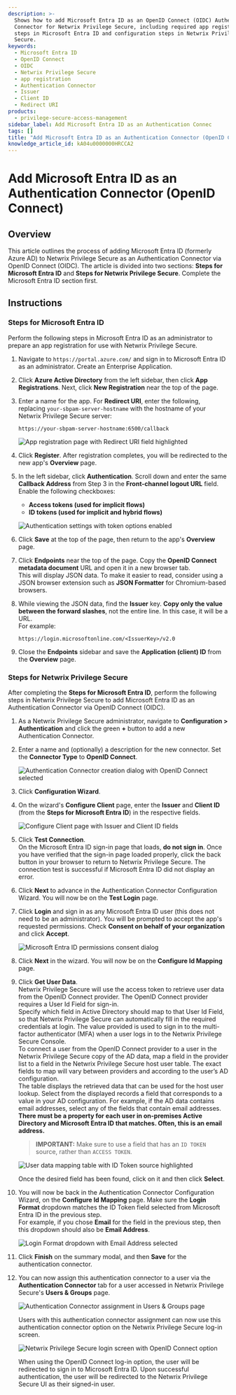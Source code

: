 ```yaml
---
description: >-
  Shows how to add Microsoft Entra ID as an OpenID Connect (OIDC) Authentication
  Connector for Netwrix Privilege Secure, including required app registration
  steps in Microsoft Entra ID and configuration steps in Netwrix Privilege
  Secure.
keywords:
  - Microsoft Entra ID
  - OpenID Connect
  - OIDC
  - Netwrix Privilege Secure
  - app registration
  - Authentication Connector
  - Issuer
  - Client ID
  - Redirect URI
products:
  - privilege-secure-access-management
sidebar_label: Add Microsoft Entra ID as an Authentication Connec
tags: []
title: "Add Microsoft Entra ID as an Authentication Connector (OpenID Connect)"
knowledge_article_id: kA04u0000000HRCCA2
---
```


# Add Microsoft Entra ID as an Authentication Connector (OpenID Connect)

## Overview

This article outlines the process of adding Microsoft Entra ID (formerly Azure AD) to Netwrix Privilege Secure as an Authentication Connector via OpenID Connect (OIDC). The article is divided into two sections: **Steps for Microsoft Entra ID** and **Steps for Netwrix Privilege Secure**. Complete the Microsoft Entra ID section first.

## Instructions

### Steps for Microsoft Entra ID

Perform the following steps in Microsoft Entra ID as an administrator to prepare an app registration for use with Netwrix Privilege Secure.

1. Navigate to `https://portal.azure.com/` and sign in to Microsoft Entra ID as an administrator. Create an Enterprise Application.
2. Click **Azure Active Directory** from the left sidebar, then click **App Registrations**. Next, click **New Registration** near the top of the page.
3. Enter a name for the app. For **Redirect URI**, enter the following, replacing `your-sbpam-server-hostname` with the hostname of your Netwrix Privilege Secure server:

   ```
   https://your-sbpam-server-hostname:6500/callback
   ```

   ![App registration page with Redirect URI field highlighted](images/ka0Qk000000DtGP_0EM4u000004bUjf.png)

4. Click **Register**. After registration completes, you will be redirected to the new app's **Overview** page.
5. In the left sidebar, click **Authentication**. Scroll down and enter the same **Callback Address** from Step 3 in the **Front-channel logout URL** field.  
   Enable the following checkboxes:
   - **Access tokens (used for implicit flows)**
   - **ID tokens (used for implicit and hybrid flows)**

   ![Authentication settings with token options enabled](images/ka0Qk000000DtGP_0EM4u000004bUjk.png)

6. Click **Save** at the top of the page, then return to the app's **Overview** page.
7. Click **Endpoints** near the top of the page. Copy the **OpenID Connect metadata document** URL and open it in a new browser tab.  
   This will display JSON data. To make it easier to read, consider using a JSON browser extension such as **JSON Formatter** for Chromium-based browsers.
8. While viewing the JSON data, find the **Issuer** key. **Copy only the value between the forward slashes**, not the entire line. In this case, it will be a URL.  
   For example:

   ```text
   https://login.microsoftonline.com/<IssuerKey>/v2.0
   ```

9. Close the **Endpoints** sidebar and save the **Application (client) ID** from the **Overview** page.

### Steps for Netwrix Privilege Secure

After completing the **Steps for Microsoft Entra ID**, perform the following steps in Netwrix Privilege Secure to add Microsoft Entra ID as an Authentication Connector via OpenID Connect (OIDC).

1. As a Netwrix Privilege Secure administrator, navigate to **Configuration > Authentication** and click the green **+** button to add a new Authentication Connector.
2. Enter a name and (optionally) a description for the new connector. Set the **Connector Type** to **OpenID Connect**.

   ![Authentication Connector creation dialog with OpenID Connect selected](images/ka0Qk000000DtGP_0EM4u000004bUjp.png)

3. Click **Configuration Wizard**.
4. On the wizard's **Configure Client** page, enter the **Issuer** and **Client ID** (from the **Steps for Microsoft Entra ID**) in the respective fields.

   ![Configure Client page with Issuer and Client ID fields](images/ka0Qk000000DtGP_0EM4u000004bUju.png)

5. Click **Test Connection**.  
   On the Microsoft Entra ID sign-in page that loads, **do not sign in**. Once you have verified that the sign-in page loaded properly, click the back button in your browser to return to Netwrix Privilege Secure. The connection test is successful if Microsoft Entra ID did not display an error.
6. Click **Next** to advance in the Authentication Connector Configuration Wizard. You will now be on the **Test Login** page.
7. Click **Login** and sign in as any Microsoft Entra ID user (this does not need to be an administrator). You will be prompted to accept the app's requested permissions. Check **Consent on behalf of your organization** and click **Accept**.

   ![Microsoft Entra ID permissions consent dialog](images/ka0Qk000000DtGP_0EM4u000004bUjz.png)

8. Click **Next** in the wizard. You will now be on the **Configure Id Mapping** page.
9. Click **Get User Data**.  
   Netwrix Privilege Secure will use the access token to retrieve user data from the OpenID Connect provider. The OpenID Connect provider requires a User Id Field for sign-in.  
   Specify which field in Active Directory should map to that User Id Field, so that Netwrix Privilege Secure can automatically fill in the required credentials at login. The value provided is used to sign in to the multi-factor authenticator (MFA) when a user logs in to the Netwrix Privilege Secure Console.  
   To connect a user from the OpenID Connect provider to a user in the Netwrix Privilege Secure copy of the AD data, map a field in the provider list to a field in the Netwrix Privilege Secure host user table. The exact fields to map will vary between providers and according to the user’s AD configuration.  
   The table displays the retrieved data that can be used for the host user lookup. Select from the displayed records a field that corresponds to a value in your AD configuration. For example, if the AD data contains email addresses, select any of the fields that contain email addresses.  
   **There must be a property for each user in on-premises Active Directory and Microsoft Entra ID that matches. Often, this is an email address.**

   > **IMPORTANT:** Make sure to use a field that has an `ID TOKEN` source, rather than `ACCESS TOKEN`.

   ![User data mapping table with ID Token source highlighted](images/ka0Qk000000DtGP_0EM4u000004bUk9.png)

   Once the desired field has been found, click on it and then click **Select**.
10. You will now be back in the Authentication Connector Configuration Wizard, on the **Configure Id Mapping** page. Make sure the **Login Format** dropdown matches the ID Token field selected from Microsoft Entra ID in the previous step.  
    For example, if you chose **Email** for the field in the previous step, then this dropdown should also be **Email Address**.

    ![Login Format dropdown with Email Address selected](images/ka0Qk000000DtGP_0EM4u000004bUkE.png)

11. Click **Finish** on the summary modal, and then **Save** for the authentication connector.
12. You can now assign this authentication connector to a user via the **Authentication Connector** tab for a user accessed in Netwrix Privilege Secure's **Users & Groups** page.

    ![Authentication Connector assignment in Users & Groups page](images/ka0Qk000000DtGP_0EM4u000004bUkJ.png)

    Users with this authentication connector assignment can now use this authentication connector option on the Netwrix Privilege Secure log-in screen.

    ![Netwrix Privilege Secure login screen with OpenID Connect option](images/ka0Qk000000DtGP_0EM4u000004bUkO.png)

    When using the OpenID Connect log-in option, the user will be redirected to sign in to Microsoft Entra ID. Upon successful authentication, the user will be redirected to the Netwrix Privilege Secure UI as their signed-in user.
